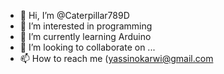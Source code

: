 - 👋 Hi, I’m @Caterpillar789D
- 👀 I’m interested in programming
- 🌱 I’m currently learning Arduino
- 💞️ I’m looking to collaborate on ...
- 📫 How to reach me (yassinokarwi@gmail.com

<!---
Caterpillar789D/Caterpillar789D is a ✨ special ✨ repository because its `README.md` (this file) appears on your GitHub profile.
You can click the Preview link to take a look at your changes.
--->
